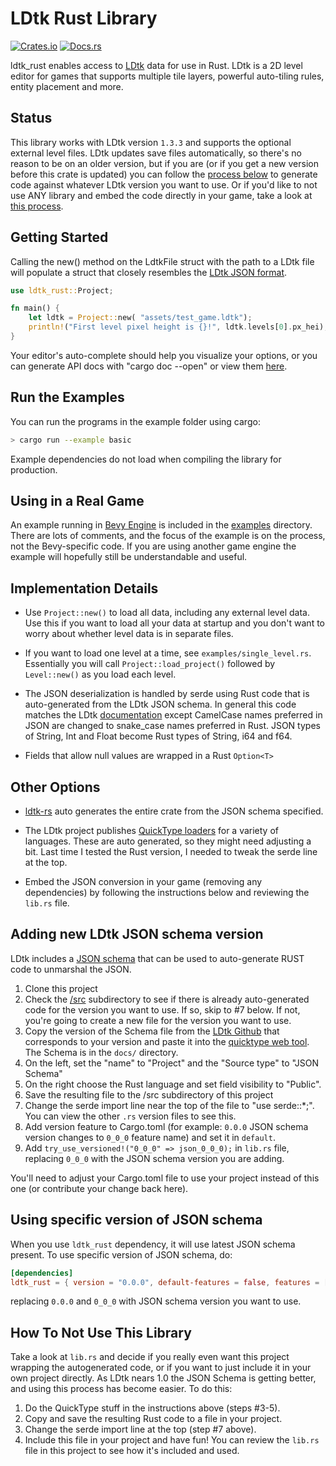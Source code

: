 # LDtk Rust Library

[![Crates.io](https://img.shields.io/crates/v/ldtk_rust.svg)](https://crates.io/crates/ldtk_rust)
[![Docs.rs](https://docs.rs/ldtk_rust/badge.svg)](https://docs.rs/ldtk_rust)

ldtk_rust enables access to [LDtk](https://ldtk.io) data for use in Rust.
LDtk is a 2D level editor for games that supports multiple tile layers, powerful
auto-tiling rules, entity placement and more.

## Status

This library works with LDtk version `1.3.3` and supports the optional external
level files. LDtk updates save files automatically, so there's no reason to be
on an older version, but if you are (or if you get a new version before this
crate is updated) you can follow the [process below](#using-with-older-or-newer-version-of-ldtk) to
generate code against whatever LDtk version you want to use. Or if you'd like to 
not use ANY library and embed the code directly in your game, take a look at
[this process](#how-to-not-use-this-library).

## Getting Started

Calling the new() method on the LdtkFile struct with the path to a LDtk file will
populate a struct that closely resembles the [LDtk JSON format](https://ldtk.io/json/).

```rust
use ldtk_rust::Project;

fn main() {
    let ldtk = Project::new( "assets/test_game.ldtk");
    println!("First level pixel height is {}!", ldtk.levels[0].px_hei);
}
```

Your editor's auto-complete should help you visualize your options, or you can generate
API docs with "cargo doc --open" or view them [here](https://docs.rs/ldtk_rust/).

## Run the Examples

You can run the programs in the example folder using cargo:

```bash
> cargo run --example basic
```

Example dependencies do not load when compiling the library for production.

## Using in a Real Game

An example running in [Bevy Engine](https://bevyengine.org/) is included in the
[examples](examples/) directory. There are lots of comments, and the focus of 
the example is on the process, not the Bevy-specific code. If you
are using another game engine the example will hopefully still be understandable 
and useful.

## Implementation Details

* Use `Project::new()` to load all data, including any external level data. Use
this if you want to load all your data at startup and you don't want to worry about
whether level data is in separate files.

* If you want to load one level at a time, see `examples/single_level.rs`. Essentially
you will call `Project::load_project()` followed by `Level::new()` as you load each
level.

* The JSON deserialization is handled by serde using Rust code that is auto-generated
from the LDtk JSON schema. In general this code matches the LDtk
[documentation](https://ldtk.io/json/) except CamelCase names preferred in JSON
are changed to snake_case names preferred in Rust. JSON types of String, Int and Float
become Rust types of String, i64 and f64.

* Fields that allow null values are wrapped in a Rust `Option<T>`

## Other Options

* [ldtk-rs](https://github.com/katharostech/LDtk-rs) auto generates the entire 
crate from the JSON schema specified.

* The LDtk project publishes [QuickType loaders](https://ldtk.io/api/) for a 
variety of languages. These are auto generated, so they might need adjusting a bit.
Last time I tested the Rust version, I needed to tweak the serde line at the top.

* Embed the JSON conversion in your game (removing any dependencies) by following
the instructions below and reviewing the `lib.rs` file.

## Adding new LDtk JSON schema version

LDtk includes a [JSON schema](https://github.com/deepnight/ldtk/blob/master/docs/JSON_SCHEMA.json)
that can be used to auto-generate RUST code to unmarshal the JSON.

1. Clone this project
2. Check the [/src](https://github.com/estivate/ldtk_rust/tree/master/src)
subdirectory to see if there is already auto-generated code for the version you
want to use. If so, skip to #7 below. If not, you're going to create a new file
for the version you want to use.
3. Copy the version of the Schema file from the [LDtk Github](https://github.com/deepnight/ldtk)
that corresponds to your version and paste it into the [quicktype web tool](https://quicktype.io/).
The Schema is in the `docs/` directory.
4. On the left, set the "name" to "Project" and the "Source type" to "JSON Schema"
5. On the right choose the Rust language and set field visibility to "Public".
6. Save the resulting file to the /src subdirectory of this project 
7. Change the serde import line near the top of the file to "use serde::*;". You 
can view the other `.rs` version files to see this.
8. Add version feature to Cargo.toml (for example: `0.0.0` JSON schema version changes to `0_0_0` feature name) and set it in `default`.
9. Add `try_use_versioned!("0_0_0" => json_0_0_0);` in `lib.rs` file, replacing `0_0_0` with the JSON schema version you are adding.

You'll need to adjust your Cargo.toml file to use your project instead of this
one (or contribute your change back here).

## Using specific version of JSON schema

When you use `ldtk_rust` dependency, it will use latest JSON schema present.
To use specific version of JSON schema, do:
```toml
[dependencies]
ldtk_rust = { version = "0.0.0", default-features = false, features = ["0_0_0"] }
```
replacing `0.0.0` and `0_0_0` with JSON schema version you want to use.

## How To Not Use This Library

Take a look at `lib.rs` and decide if you really even want this
project wrapping the autogenerated code, or if you want to just include it
in your own project directly. As LDtk nears 1.0 the JSON Schema is getting
better, and using this process has become easier. To do this:

1. Do the QuickType stuff in the instructions above (steps #3-5).
2. Copy and save the resulting Rust code to a file in your project.
3. Change the serde import line at the top (step #7 above).
4. Include this file in your project and have fun! You can review
the `lib.rs` file in this project to see how it's included and used.

